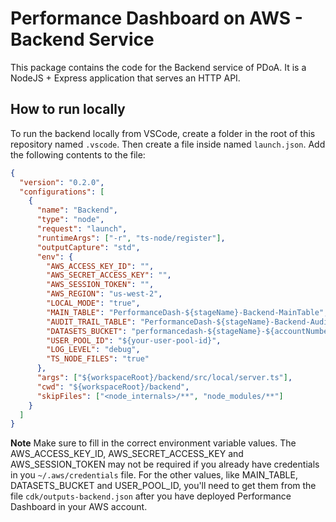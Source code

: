 # Performance Dashboard on AWS - Backend Service

This package contains the code for the Backend service of PDoA. It is a NodeJS + Express application that serves an HTTP API.

## How to run locally

To run the backend locally from VSCode, create a folder in the root of this repository named `.vscode`. Then create a file inside named `launch.json`. Add the following contents to the file:

```json
{
  "version": "0.2.0",
  "configurations": [
    {
      "name": "Backend",
      "type": "node",
      "request": "launch",
      "runtimeArgs": ["-r", "ts-node/register"],
      "outputCapture": "std",
      "env": {
        "AWS_ACCESS_KEY_ID": "",
        "AWS_SECRET_ACCESS_KEY": "",
        "AWS_SESSION_TOKEN": "",
        "AWS_REGION": "us-west-2",
        "LOCAL_MODE": "true",
        "MAIN_TABLE": "PerformanceDash-${stageName}-Backend-MainTable",
        "AUDIT_TRAIL_TABLE": "PerformanceDash-${stageName}-Backend-AuditTrailTable",
        "DATASETS_BUCKET": "performancedash-${stageName}-${accountNumber}-${region}-datasets",
        "USER_POOL_ID": "${your-user-pool-id}",
        "LOG_LEVEL": "debug",
        "TS_NODE_FILES": "true"
      },
      "args": ["${workspaceRoot}/backend/src/local/server.ts"],
      "cwd": "${workspaceRoot}/backend",
      "skipFiles": ["<node_internals>/**", "node_modules/**"]
    }
  ]
}
```

**Note** Make sure to fill in the correct environment variable values. The AWS_ACCESS_KEY_ID, AWS_SECRET_ACCESS_KEY and AWS_SESSION_TOKEN may not be required if you already have credentials in you `~/.aws/credentials` file. For the other values, like MAIN_TABLE, DATASETS_BUCKET and USER_POOL_ID, you'll need to get them from the file `cdk/outputs-backend.json` after you have deployed Performance Dashboard in your AWS account.
